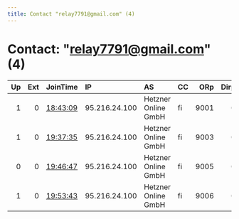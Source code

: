 ```yaml
---
title: Contact "relay7791@gmail.com" (4)
---
```


# Contact: "relay7791@gmail.com" (4)

|   Up |   Ext | JoinTime                                                                                              | IP            | AS                  | CC   |   ORp |   Dirp | OS    | Version   | Nickname     |   eFamMembers |
|-----:|------:|:------------------------------------------------------------------------------------------------------|:--------------|:--------------------|:-----|------:|-------:|:------|:----------|:-------------|--------------:|
|    1 |     0 | [18:43:09](https://nusenu.github.io/OrNetStats/w/relay/AB90463073B93DDA6F7FE243FB1C4B9D5F7B5321.html) | 95.216.24.100 | Hetzner Online GmbH | fi   |  9001 |      0 | Linux | 0.4.7.13  | Pentesting20 |             1 |
|    1 |     0 | [19:37:35](https://nusenu.github.io/OrNetStats/w/relay/C57A8B0C2DAE933916398359EC4DCC53D4FF329B.html) | 95.216.24.100 | Hetzner Online GmbH | fi   |  9003 |      0 | Linux | 0.4.7.13  | Pentesting13 |             1 |
|    0 |     0 | [19:46:47](https://nusenu.github.io/OrNetStats/w/relay/ED27E27D332AB216BD9DB454C90880E8F8314ACD.html) | 95.216.24.100 | Hetzner Online GmbH | fi   |  9005 |      0 | Linux | 0.4.7.13  | Pentesting14 |             1 |
|    1 |     0 | [19:53:43](https://nusenu.github.io/OrNetStats/w/relay/785DBB3C711E8E7E75DC81982FB20DCB0B18F1C8.html) | 95.216.24.100 | Hetzner Online GmbH | fi   |  9006 |      0 | Linux | 0.4.7.13  | Pentesting15 |             1 |
